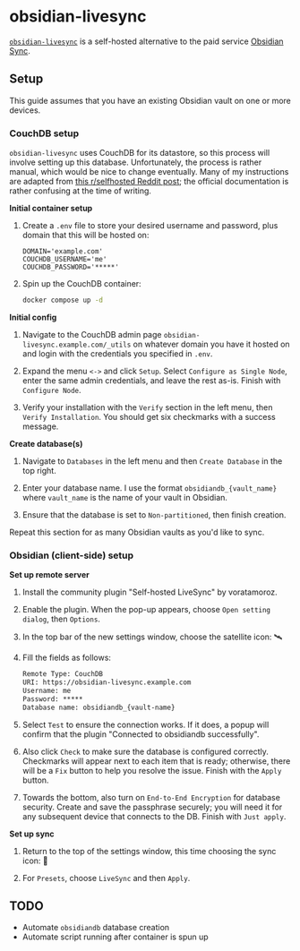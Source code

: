 # obsidian-livesync

[`obsidian-livesync`](https://github.com/vrtmrz/obsidian-livesync) is a self-hosted alternative to the paid service [Obsidian Sync](https://obsidian.md/sync).

## Setup

This guide assumes that you have an existing Obsidian vault on one or more devices.

### CouchDB setup

`obsidian-livesync` uses CouchDB for its datastore, so this process will involve setting up this database. Unfortunately, the process is rather manual, which would be nice to change eventually. Many of my instructions are adapted from [this r/selfhosted Reddit post](https://old.reddit.com/r/selfhosted/comments/1eo7knj/guide_obsidian_with_free_selfhosted_instant_sync/); the official documentation is rather confusing at the time of writing.

**Initial container setup**

1) Create a `.env` file to store your desired username and password, plus domain that this will be hosted on:

    ```env
    DOMAIN='example.com'
    COUCHDB_USERNAME='me'
    COUCHDB_PASSWORD='*****'
    ```

2) Spin up the CouchDB container:

    ```bash
    docker compose up -d
    ```

**Initial config**

1) Navigate to the CouchDB admin page `obsidian-livesync.example.com/_utils` on whatever domain you have it hosted on and login with the credentials you specified in `.env`.

2) Expand the menu `<->` and click `Setup`. Select `Configure as Single Node`, enter the same admin credentials, and leave the rest as-is. Finish with `Configure Node`.

3) Verify your installation with the `Verify` section in the left menu, then `Verify Installation`. You should get six checkmarks with a success message.

**Create database(s)**

1) Navigate to `Databases` in the left menu and then `Create Database` in the top right.

2) Enter your database name. I use the format `obsidiandb_{vault_name}` where `vault_name` is the name of your vault in Obsidian. 

3) Ensure that the database is set to `Non-partitioned`, then finish creation.

Repeat this section for as many Obsidian vaults as you'd like to sync.

### Obsidian (client-side) setup

**Set up remote server**

1) Install the community plugin "Self-hosted LiveSync" by voratamoroz.

2) Enable the plugin. When the pop-up appears, choose `Open setting dialog`, then `Options`.

3) In the top bar of the new settings window, choose the satellite icon: 🛰️

4) Fill the fields as follows:

    ```txt
    Remote Type: CouchDB
    URI: https://obsidian-livesync.example.com
    Username: me
    Password: *****
    Database name: obsidiandb_{vault-name}
    ```

5) Select `Test` to ensure the connection works. If it does, a popup will confirm that the plugin "Connected to obsidiandb successfully".

6) Also click `Check` to make sure the database is configured correctly. Checkmarks will appear next to each item that is ready; otherwise, there will be a `Fix` button to help you resolve the issue. Finish with the `Apply` button.

7) Towards the bottom, also turn on `End-to-End Encryption` for database security. Create and save the passphrase securely; you will need it for any subsequent device that connects to the DB. Finish with `Just apply`.

**Set up sync**

1) Return to the top of the settings window, this time choosing the sync icon: 🔄

2) For `Presets`, choose `LiveSync` and then `Apply`.

## TODO

- Automate `obsidiandb` database creation
- Automate script running after container is spun up
